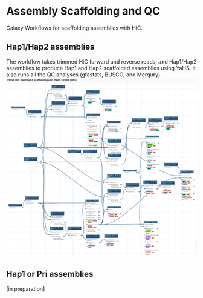 # Assembly Scaffolding and QC
Galaxy Workflows for scaffolding assemblies with HiC.

## Hap1/Hap2 assemblies
The workflow takes trimmed HiC forward and reverse reads, and Hap1/Hap2 assemblies to produce Hap1 and Hap2 scaffolded assemblies using YaHS. It also runs all the QC analyses (gfastats, BUSCO, and Merqury).
![ScafHap1Hap2](pics/ScafHap1Hap22508.png)

## Hap1 or Pri assemblies
\[in preparation]

